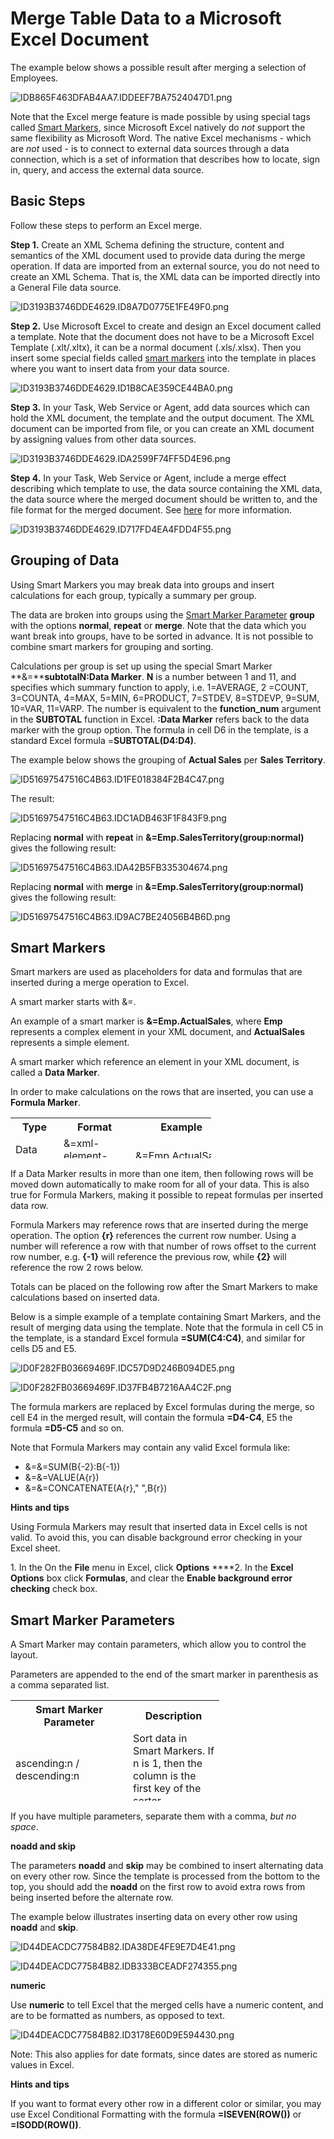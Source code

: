 # Merge Table Data to a Microsoft Excel Document

The example below shows a possible result after merging a selection of Employees.

![IDB865F463DFAB4AA7.IDDEEF7BA7524047D1.png](media/IDB865F463DFAB4AA7.IDDEEF7BA7524047D1.png)

Note that the Excel merge feature is made possible by using special tags called [Smart Markers](merge-table-data-to-a-microsoft-excel-document.md), since Microsoft Excel natively do *not* support the same flexibility as Microsoft Word. The native Excel mechanisms - which are *not* used - is to connect to external data sources through a data connection, which is a set of information that describes how to locate, sign in, query, and access the external data source.


## Basic Steps

Follow these steps to perform an Excel merge.

**Step 1\.** Create an XML Schema defining the structure, content and semantics of the XML document used to provide data during the merge operation. If data are imported from an external source, you do not need to create an XML Schema. That is, the XML data can be imported directly into a General File data source.

![ID3193B3746DDE4629.ID8A7D0775E1FE49F0.png](media/ID3193B3746DDE4629.ID8A7D0775E1FE49F0.png)

**Step 2\.** Use Microsoft Excel to create and design an Excel document called a template. Note that the document does not have to be a Microsoft Excel Template (.xlt/.xltx), it can be a normal document (.xls/.xlsx). Then you insert some special fields called [smart markers](merge-table-data-to-a-microsoft-excel-document.md "Smart Markers") into the template in places where you want to insert data from your data source.

![ID3193B3746DDE4629.ID1B8CAE359CE44BA0.png](media/ID3193B3746DDE4629.ID1B8CAE359CE44BA0.png)

**Step 3.** In your Task, Web Service or Agent, add data sources which can hold the XML document, the template and the output document. The XML document can be imported from file, or you can create an XML document by assigning values from other data sources.

![ID3193B3746DDE4629.IDA2599F74FF5D4E96.png](media/ID3193B3746DDE4629.IDA2599F74FF5D4E96.png)

**Step 4\.** In your Task, Web Service or Agent, include a merge effect describing which template to use, the data source containing the XML data, the data source where the merged document should be written to, and the file format for the merged document. See [here](../../../defining-an-app-model/logic/action-orchestration/actions/effects/merge-data-to-a-document.md "The Merge Data to a Document Effect") for more information.

![ID3193B3746DDE4629.ID717FD4EA4FDD4F55.png](media/ID3193B3746DDE4629.ID717FD4EA4FDD4F55.png)



## Grouping of Data

Using Smart Markers you may break data into groups and insert calculations for each group, typically a summary per group.

The data are broken into groups using the [Smart Marker Parameter](merge-table-data-to-a-microsoft-excel-document.md) **group** with the options **normal**, **repeat** or **merge**. Note that the data which you want break into groups, have to be sorted in advance. It is not possible to combine smart markers for grouping and sorting.

Calculations per group is set up using the special Smart Marker **&=****subtotalN:Data Marker**. **N** is a number between 1 and 11, and specifies which summary function to apply, i.e. 1=AVERAGE, 2 =COUNT, 3=COUNTA, 4=MAX, 5=MIN, 6=PRODUCT, 7=STDEV, 8=STDEVP, 9=SUM, 10=VAR, 11=VARP. The number is equivalent to the **function_num** argument in the **SUBTOTAL** function in Excel. **:Data Marker** refers back to the data marker with the group option. The formula in cell D6 in the template, is a standard Excel formula =**SUBTOTAL(D4:D4)**.

The example below shows the grouping of **Actual Sales** per **Sales Territory**.

![ID51697547516C4B63.ID1FE018384F2B4C47.png](media/ID51697547516C4B63.ID1FE018384F2B4C47.png)

The result:

![ID51697547516C4B63.IDC1ADB463F1F843F9.png](media/ID51697547516C4B63.IDC1ADB463F1F843F9.png)

Replacing **normal** with **repeat** in **&=Emp.SalesTerritory(group:normal)** gives the following result:

![ID51697547516C4B63.IDA42B5FB335304674.png](media/ID51697547516C4B63.IDA42B5FB335304674.png)

Replacing **normal** with **merge** in **&=Emp.SalesTerritory(group:normal)** gives the following result:

![ID51697547516C4B63.ID9AC7BE24056B4B6D.png](media/ID51697547516C4B63.ID9AC7BE24056B4B6D.png)



## Smart Markers

Smart markers are used as placeholders for data and formulas that are inserted during a merge operation to Excel.

A smart marker starts with &=.

An example of a smart marker is **&=Emp.ActualSales**, where **Emp** represents a complex element in your XML document, and **ActualSales** represents a simple element.

A smart marker which reference an element in your XML document, is called a **Data Marker**.

In order to make calculations on the rows that are inserted, you can use a **Formula Marker**.

<table style="WIDTH: 63.69%; HEIGHT: 65px">

<tbody>

<tr>

<th>Type</th>

<th>Format</th>

<th>Example</th>

</tr>

<tr>

<td>Data Marker</td>

<td>&=xml-element-name</td>

<td>&=Emp.ActualSales</td>

</tr>

<tr>

<td>Formula Marker</td>

<td>&=&=formula</td>

<td>&=&=D{r}*C{r}</td>

</tr>

</tbody>

</table>

If a Data Marker results in more than one item, then following rows will be moved down automatically to make room for all of your data. This is also true for Formula Markers, making it possible to repeat formulas per inserted data row.

Formula Markers may reference rows that are inserted during the merge operation. The option **{r}** references the current row number. Using a number will reference a row with that number of rows offset to the current row number, e.g. **{-1}** will reference the previous row, while **{2}** will reference the row 2 rows below.

Totals can be placed on the following row after the Smart Markers to make calculations based on inserted data.

Below is a simple example of a template containing Smart Markers, and the result of merging data using the template. Note that the formula in cell C5 in the template, is a standard Excel formula **=SUM(C4:C4)**, and similar for cells D5 and E5.

![ID0F282FB03669469F.IDC57D9D246B094DE5.png](media/ID0F282FB03669469F.IDC57D9D246B094DE5.png)

![ID0F282FB03669469F.ID37FB4B7216AA4C2F.png](media/ID0F282FB03669469F.ID37FB4B7216AA4C2F.png)

The formula markers are replaced by Excel formulas during the merge, so cell E4 in the merged result, will contain the formula **=D4-C4**, E5 the formula **=D5-C5** and so on.

Note that Formula Markers may contain any valid Excel formula like:

*   &=&=SUM(B{-2}:B{-1})
*   &=&=VALUE(A{r})
*   &=&=CONCATENATE(A{r}," ",B{r})

**Hints and tips**

Using Formula Markers may result that inserted data in Excel cells is not valid. To avoid this, you can disable background error checking in your Excel sheet.

1\. In the On the **File** menu in Excel, click **Options** ****2\. In the **Excel Options** box click **Formulas**, and clear the **Enable background error checking** check box. 



## Smart Marker Parameters

A Smart Marker may contain parameters, which allow you to control the layout.

Parameters are appended to the end of the smart marker in parenthesis as a comma separated list.

<table style="WIDTH: 66.28%; HEIGHT: 161px">

<tbody>

<tr>

<th>Smart Marker Parameter</th>

<th>Description</th>

</tr>

<tr>

<td>ascending:n / descending:n</td>

<td>Sort data in Smart Markers. If n is 1, then the column is the first key of the sorter.</td>

</tr>

<tr>

<td>group:normal|repeat</td>

<td>Group data in smart markers. See [Grouping of Data](merge-table-data-to-a-microsoft-excel-document.md "Grouping of Data") for more information.</td>

</tr>

<tr>

<td>horizontal</td>

<td>Write data left-to-right, instead of top-to-bottom.</td>

</tr>

<tr>

<td>noadd</td>

<td>Do not add extra rows to fit data.</td>

</tr>

<tr>

<td>numeric</td>

<td>Convert text to number if possible.</td>

</tr>

<tr>

<td>shift</td>

<td>Shift down or right extra rows/columns to fit data.</td>

</tr>

<tr>

<td>skip:n</td>

<td>Skip n number of rows for each row of data.</td>

</tr>

</tbody>

<colgroup><col width="300" style="WIDTH: 300px"><col width="300" style="WIDTH: 300px"></colgroup></table>

If you have multiple parameters, separate them with a comma, *but no space*.

**noadd and skip**

The parameters **noadd** and **skip** may be combined to insert alternating data on every other row. Since the template is processed from the bottom to the top, you should add the **noadd** on the first row to avoid extra rows from being inserted before the alternate row.

The example below illustrates inserting data on every other row using **noadd** and **skip**.

![ID44DEACDC77584B82.IDA38DE4FE9E7D4E41.png](media/ID44DEACDC77584B82.IDA38DE4FE9E7D4E41.png)

![ID44DEACDC77584B82.IDB333BCEADF274355.png](media/ID44DEACDC77584B82.IDB333BCEADF274355.png)

**numeric**

Use **numeric** to tell Excel that the merged cells have a numeric content, and are to be formatted as numbers, as opposed to text.

![ID44DEACDC77584B82.ID3178E60D9E594430.png](media/ID44DEACDC77584B82.ID3178E60D9E594430.png)

Note: This also applies for date formats, since dates are stored as numeric values in Excel.

**Hints and tips**

If you want to format every other row in a different color or similar, you may use Excel Conditional Formatting with the formula **=ISEVEN(ROW())** or **=ISODD(ROW())**.

